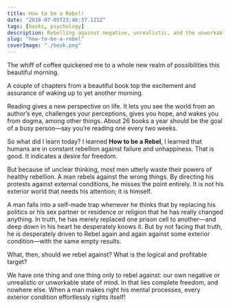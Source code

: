 ```yaml
---
title: How to be a Rebel!
date: "2018-07-05T23:46:37.121Z"
tags: [books, psychology]
description: Rebelling against negative, unrealistic, and the unworkable state of the mind.
slug: "how-to-be-a-rebel"
coverImage: "./book.png"
---
```


The whiff of coffee quickened me to a whole new realm of possibilities this beautiful morning.

A couple of chapters from a beautiful book top the excitement and assurance of waking up to yet another morning.

Reading gives a new perspective on life. It lets you see the world from an author’s eye, challenges your perceptions, gives you hope, and wakes you from dogma, among other things. About 26 books a year should be the goal of a busy person—say you’re reading one every two weeks.

So what did I learn today? I learned **How to be a Rebel**, I learned that humans are in constant rebellion against failure and
unhappiness. That is good. It indicates a desire for freedom.

But because of unclear thinking, most men utterly waste their powers of healthy rebellion. A man rebels against the wrong things. By directing his protests against external conditions, he misses the point entirely. It is not his exterior world that needs his attention; it is himself.

A man falls into a self-made trap whenever he thinks that by replacing his politics or his sex partner or residence or religion
that he has really changed anything. In truth, he has merely replaced one prison cell to another—and deep down in his heart he desperately knows it. But by not facing that truth, he is desperately driven to Rebel again and again against some exterior condition—with the same empty results.

What, then, should we rebel against? What is the logical and profitable target?

We have one thing and one thing only to rebel against: our own negative or unrealistic or unworkable state of mind. In that lies complete freedom, and nowhere else. When a man makes right his mental processes, every exterior condition effortlessly rights itself!
